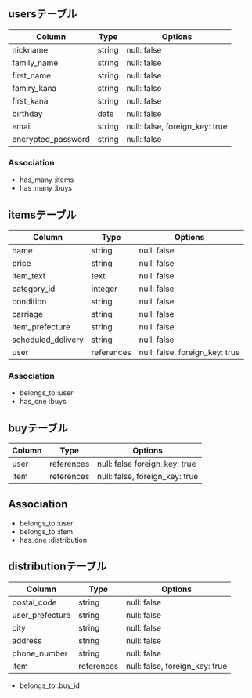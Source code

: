 ## usersテーブル

| Column             | Type       | Options                        |
| ------------------ | ---------- | ------------------------------ |
| nickname           | string     | null: false                    |
| family_name        | string     | null: false                    |
| first_name         | string     | null: false                    |
| famiry_kana        | string     | null: false                    |
| first_kana         | string     | null: false                    |
| birthday           | date       | null: false                    |
| email              | string     | null: false, foreign_key: true |
| encrypted_password | string     | null: false                    |

### Association

- has_many :items
- has_many :buys

## itemsテーブル

| Column             | Type       | Options                        |
| ------------------ | ---------- | ------------------------------ |
| name               | string     | null: false                    |
| price              | string     | null: false                    |
| item_text          | text       | null: false                    |
| category_id        | integer    | null: false                    |
| condition          | string     | null: false                    |
| carriage           | string     | null: false                    |
| item_prefecture    | string     | null: false                    |
| scheduled_delivery | string     | null: false                    |
| user               | references | null: false, foreign_key: true |

### Association

- belongs_to :user
- has_one :buys

## buyテーブル

| Column             | Type       | Options                        |
| ------------------ | ---------- | ------------------------------ |
| user               | references | null: false  foreign_key: true |
| item               | references | null: false, foreign_key: true |

## Association

- belongs_to :user
- belongs_to :item
- has_one :distribution

## distributionテーブル

| Column             | Type       | Options                        |
| ------------------ | ---------- | ------------------------------ |
| postal_code        | string     | null: false                    |
| user_prefecture    | string     | null: false                    |
| city               | string     | null: false                    |
| address            | string     | null: false                    |
| phone_number       | string     | null: false                    |
| item               | references | null: false, foreign_key: true |

- belongs_to :buy_id